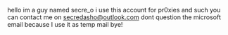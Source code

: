hello im a guy named secre_o
i use this account for pr0xies and such
you can contact me on secredasho@outlook.com
dont question the microsoft email because I use it as temp mail
bye!
